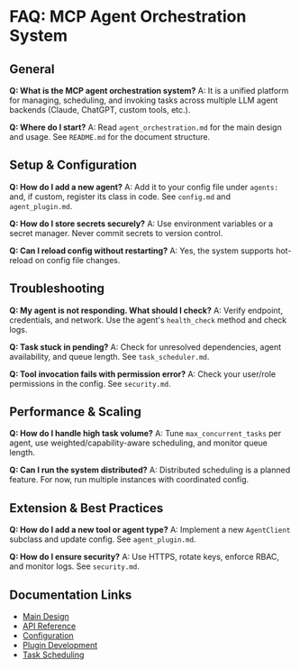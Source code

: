 # FAQ: MCP Agent Orchestration System

## General

**Q: What is the MCP agent orchestration system?**
A: It is a unified platform for managing, scheduling, and invoking tasks across multiple LLM agent backends (Claude, ChatGPT, custom tools, etc.).

**Q: Where do I start?**
A: Read `agent_orchestration.md` for the main design and usage. See `README.md` for the document structure.

## Setup & Configuration

**Q: How do I add a new agent?**
A: Add it to your config file under `agents:` and, if custom, register its class in code. See `config.md` and `agent_plugin.md`.

**Q: How do I store secrets securely?**
A: Use environment variables or a secret manager. Never commit secrets to version control.

**Q: Can I reload config without restarting?**
A: Yes, the system supports hot-reload on config file changes.

## Troubleshooting

**Q: My agent is not responding. What should I check?**
A: Verify endpoint, credentials, and network. Use the agent's `health_check` method and check logs.

**Q: Task stuck in pending?**
A: Check for unresolved dependencies, agent availability, and queue length. See `task_scheduler.md`.

**Q: Tool invocation fails with permission error?**
A: Check your user/role permissions in the config. See `security.md`.

## Performance & Scaling

**Q: How do I handle high task volume?**
A: Tune `max_concurrent_tasks` per agent, use weighted/capability-aware scheduling, and monitor queue length.

**Q: Can I run the system distributed?**
A: Distributed scheduling is a planned feature. For now, run multiple instances with coordinated config.

## Extension & Best Practices

**Q: How do I add a new tool or agent type?**
A: Implement a new `AgentClient` subclass and update config. See `agent_plugin.md`.

**Q: How do I ensure security?**
A: Use HTTPS, rotate keys, enforce RBAC, and monitor logs. See `security.md`.

## Documentation Links
- [Main Design](agent_orchestration.md)
- [API Reference](api.md)
- [Configuration](config.md)
- [Plugin Development](agent_plugin.md)
- [Task Scheduling](task_scheduler.md)
 